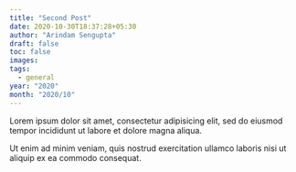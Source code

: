 ```yaml
---
title: "Second Post"
date: 2020-10-30T18:37:28+05:30
author: "Arindam Sengupta"
draft: false
toc: false
images:
tags: 
  - general
year: "2020"
month: "2020/10"
---
```


Lorem ipsum dolor sit amet, consectetur adipisicing elit, sed do eiusmod
tempor incididunt ut labore et dolore magna aliqua.

<!--more-->

Ut enim ad minim veniam, quis nostrud exercitation ullamco laboris nisi ut
aliquip ex ea commodo consequat.

